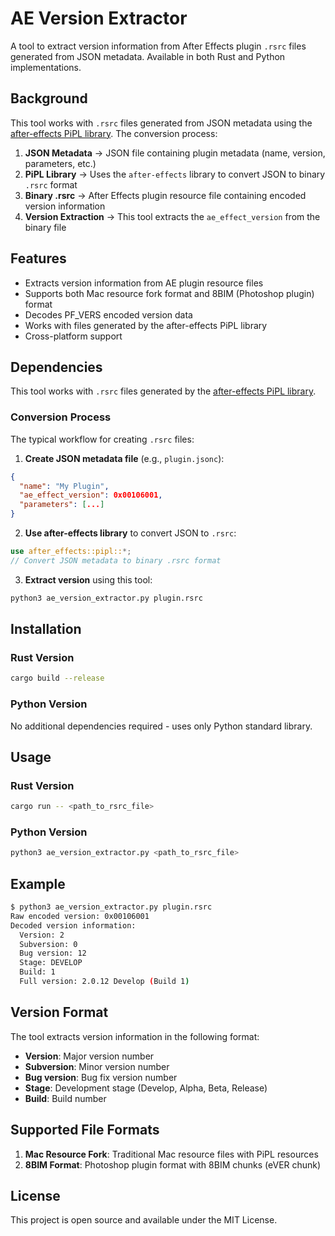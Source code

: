 # AE Version Extractor

A tool to extract version information from After Effects plugin `.rsrc` files generated from JSON metadata. Available in both Rust and Python implementations.

## Background

This tool works with `.rsrc` files generated from JSON metadata using the [after-effects PiPL library](https://github.com/virtualritz/after-effects/tree/master/pipl/src). The conversion process:

1. **JSON Metadata** → JSON file containing plugin metadata (name, version, parameters, etc.)
2. **PiPL Library** → Uses the `after-effects` library to convert JSON to binary `.rsrc` format
3. **Binary .rsrc** → After Effects plugin resource file containing encoded version information
4. **Version Extraction** → This tool extracts the `ae_effect_version` from the binary file

## Features

- Extracts version information from AE plugin resource files
- Supports both Mac resource fork format and 8BIM (Photoshop plugin) format
- Decodes PF_VERS encoded version data
- Works with files generated by the after-effects PiPL library
- Cross-platform support

## Dependencies

This tool works with `.rsrc` files generated by the [after-effects PiPL library](https://github.com/virtualritz/after-effects/tree/master/pipl/src).

### Conversion Process

The typical workflow for creating `.rsrc` files:

1. **Create JSON metadata file** (e.g., `plugin.jsonc`):
```json
{
  "name": "My Plugin",
  "ae_effect_version": 0x00106001,
  "parameters": [...]
}
```

2. **Use after-effects library** to convert JSON to `.rsrc`:
```rust
use after_effects::pipl::*;
// Convert JSON metadata to binary .rsrc format
```

3. **Extract version** using this tool:
```bash
python3 ae_version_extractor.py plugin.rsrc
```

## Installation

### Rust Version

```bash
cargo build --release
```

### Python Version

No additional dependencies required - uses only Python standard library.

## Usage

### Rust Version

```bash
cargo run -- <path_to_rsrc_file>
```

### Python Version

```bash
python3 ae_version_extractor.py <path_to_rsrc_file>
```

## Example

```bash
$ python3 ae_version_extractor.py plugin.rsrc
Raw encoded version: 0x00106001
Decoded version information:
  Version: 2
  Subversion: 0
  Bug version: 12
  Stage: DEVELOP
  Build: 1
  Full version: 2.0.12 Develop (Build 1)
```

## Version Format

The tool extracts version information in the following format:
- **Version**: Major version number
- **Subversion**: Minor version number  
- **Bug version**: Bug fix version number
- **Stage**: Development stage (Develop, Alpha, Beta, Release)
- **Build**: Build number

## Supported File Formats

1. **Mac Resource Fork**: Traditional Mac resource files with PiPL resources
2. **8BIM Format**: Photoshop plugin format with 8BIM chunks (eVER chunk)

## License

This project is open source and available under the MIT License.

